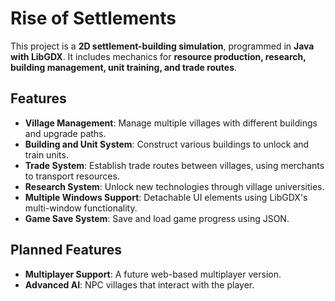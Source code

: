 # Rise of Settlements
This project is a **2D settlement-building simulation**, programmed in **Java with LibGDX**.
It includes mechanics for **resource production, research, building management, unit training, and trade routes**.

## Features
- **Village Management**: Manage multiple villages with different buildings and upgrade paths.
- **Building and Unit System**: Construct various buildings to unlock and train units.
- **Trade System**: Establish trade routes between villages, using merchants to transport resources.
- **Research System**: Unlock new technologies through village universities.
- **Multiple Windows Support**: Detachable UI elements using LibGDX's multi-window functionality.
- **Game Save System**: Save and load game progress using JSON.

## Planned Features
- **Multiplayer Support**: A future web-based multiplayer version.
- **Advanced AI**: NPC villages that interact with the player.
